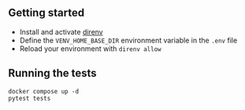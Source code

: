 ## Getting started

- Install and activate [direnv](https://direnv.net/)
- Define the `VENV_HOME_BASE_DIR` environment variable in the `.env` file
- Reload your environment with `direnv allow`

## Running the tests
```shell
docker compose up -d
pytest tests
```